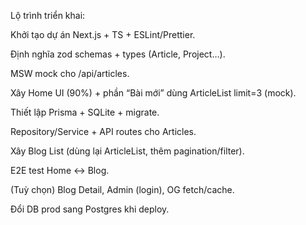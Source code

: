 Lộ trình triển khai:

Khởi tạo dự án Next.js + TS + ESLint/Prettier.

Định nghĩa zod schemas + types (Article, Project…).

MSW mock cho /api/articles.

Xây Home UI (90%) + phần “Bài mới” dùng ArticleList limit=3 (mock).

Thiết lập Prisma + SQLite + migrate.

Repository/Service + API routes cho Articles.

Xây Blog List (dùng lại ArticleList, thêm pagination/filter).

E2E test Home ↔ Blog.

(Tuỳ chọn) Blog Detail, Admin (login), OG fetch/cache.

Đổi DB prod sang Postgres khi deploy.
